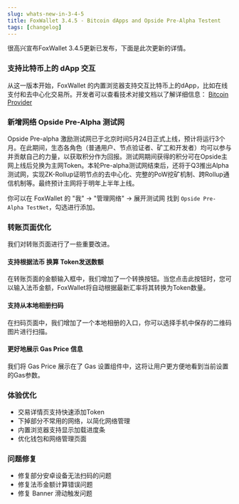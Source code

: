 ```yaml
---
slug: whats-new-in-3-4-5
title: FoxWallet 3.4.5 - Bitcoin dApps and Opside Pre-Alpha Testent
tags: [changelog]
---
```


很高兴宣布FoxWallet 3.4.5更新已发布，下面是此次更新的详情。
<!--truncate-->
### 支持比特币上的 dApp 交互
从这一版本开始，FoxWallet 的内置浏览器支持交互比特币上的dApp，比如在线支付和去中心化交易所。开发者可以查看技术对接文档以了解详细信息： [Bitcoin Provider](https://hc.foxwallet.com/docs/developer/provider/bitcoin-provider)

### 新增网络 Opside Pre-Alpha 测试网
Opside Pre-alpha 激励测试网已于北京时间5月24日正式上线，预计将运行3个月。在此期间，生态各角色（普通用户、节点验证者、矿工和开发者）均可以参与并贡献自己的力量，以获取积分作为回报。测试网期间获得的积分可在Opside主网上线后兑换为主网Token。本轮Pre-alpha测试网结束后，还将于Q3推出Alpha测试网，实现ZK-Rollup证明节点的去中心化、完整的PoW挖矿机制、跨Rollup通信机制等。最终预计主网将于明年上半年上线。

你可以在 FoxWallet 的 "我" -> "管理网络" -> 展开测试网 找到 `Opside Pre-Alpha TestNet`，勾选进行添加。

### 转账页面优化 
我们对转账页面进行了一些重要改进。

#### 支持根据法币 换算 Token发送数额
在转账页面的金额输入框中，我们增加了一个转换按钮。当您点击此按钮时，您可以输入法币金额，FoxWallet将自动根据最新汇率将其转换为Token数量。

#### 支持从本地相册扫码
在扫码页面中，我们增加了一个本地相册的入口，你可以选择手机中保存的二维码图片进行扫描。

#### 更好地展示 Gas Price 信息
我们将 Gas Price 展示在了 Gas 设置组件中，这将让用户更方便地看到当前设置的Gas参数。

### 体验优化
* 交易详情页支持快速添加Token
* 下掉部分不常用的网络，以简化网络管理
* 内置浏览器支持显示加载进度条
* 优化钱包和网络管理页面

### 问题修复
* 修复部分安卓设备无法扫码的问题
* 修复法币金额计算错误问题
* 修复 Banner 滑动触发问题
